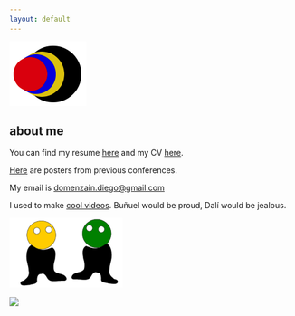 ```yaml
---
layout: default
---
```


[![](images/diegozain.png)](./)

## about me

You can find my resume [here](https://github.com/diegozain/cv-resume/blob/master/resume.pdf) and my CV [here](https://github.com/diegozain/cv-resume/blob/master/diego-cv.pdf).

[Here](https://github.com/diegozain/posters?files=1) are posters from previous conferences.

My email is domenzain.diego@gmail.com

I used to make [cool videos](https://vimeo.com/muantariclo). Buñuel would be proud, Dalí would be jealous.

[![](images/dudes.png)](./)

[![](images/wavefield-lava.gif)](./)
